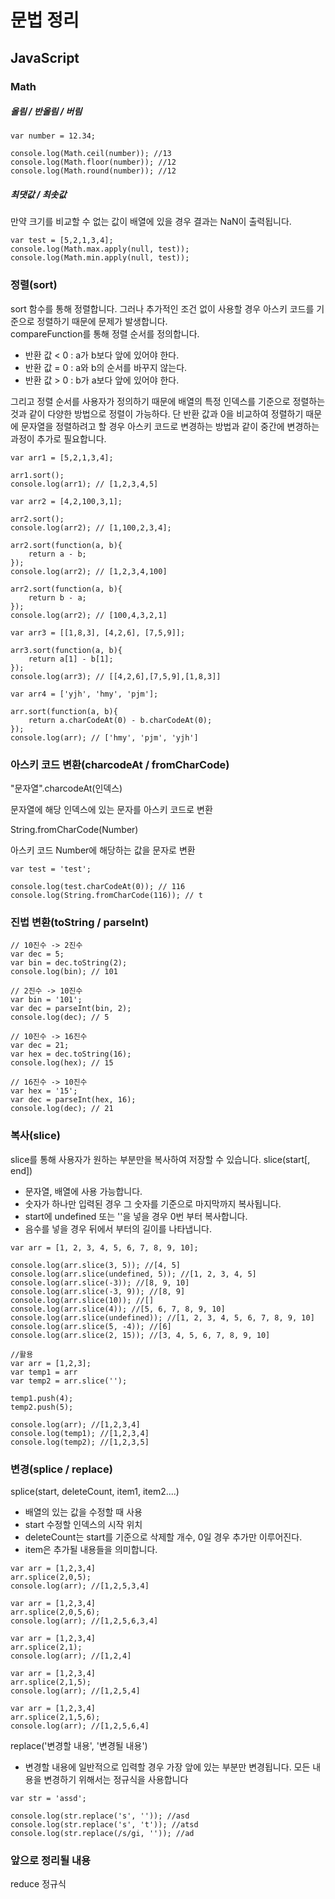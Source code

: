 # 문법 정리
## JavaScript
### Math
##### 올림 / 반올림 / 버림
```
var number = 12.34;

console.log(Math.ceil(number)); //13
console.log(Math.floor(number)); //12
console.log(Math.round(number)); //12
```
##### 최댓값 / 최솟값
만약 크기를 비교할 수 없는 값이 배열에 있을 경우 결과는 NaN이 출력됩니다.
```
var test = [5,2,1,3,4];
console.log(Math.max.apply(null, test));
console.log(Math.min.apply(null, test));
```
### 정렬(sort)
sort 함수를 통해 정렬합니다. 그러나 추가적인 조건 없이 사용할 경우 아스키 코드를 기준으로 정렬하기 때문에 문제가 발생합니다.  
compareFunction를 통해 정렬 순서를 정의합니다.
 - 반환 값 < 0 : a가 b보다 앞에 있어야 한다.
 - 반환 값 = 0 : a와 b의 순서를 바꾸지 않는다.
 - 반환 값 > 0 : b가 a보다 앞에 있어야 한다.
  
그리고 정렬 순서를 사용자가 정의하기 때문에 배열의 특정 인덱스를 기준으로 정렬하는 것과 같이 다양한 방법으로 정렬이 가능하다. 단 반환 값과 0을 비교하여 정렬하기 때문에 문자열을 정렬하려고 할 경우 아스키 코드로 변경하는 방법과 같이 중간에 변경하는 과정이 추가로 필요합니다.
```
var arr1 = [5,2,1,3,4];

arr1.sort();
console.log(arr1); // [1,2,3,4,5]

var arr2 = [4,2,100,3,1];

arr2.sort();
console.log(arr2); // [1,100,2,3,4];

arr2.sort(function(a, b){
	return a - b;
});
console.log(arr2); // [1,2,3,4,100]

arr2.sort(function(a, b){
	return b - a;
});
console.log(arr2); // [100,4,3,2,1]

var arr3 = [[1,8,3], [4,2,6], [7,5,9]];

arr3.sort(function(a, b){
	return a[1] - b[1];
});  
console.log(arr3); // [[4,2,6],[7,5,9],[1,8,3]]

var arr4 = ['yjh', 'hmy', 'pjm'];
    
arr.sort(function(a, b){
	return a.charCodeAt(0) - b.charCodeAt(0);
});  
console.log(arr); // ['hmy', 'pjm', 'yjh']
```
### 아스키 코드 변환(charcodeAt / fromCharCode)
"문자열".charcodeAt(인덱스)
  
문자열에 해당 인덱스에 있는 문자를 아스키 코드로 변환
  
String.fromCharCode(Number)
  
아스키 코드 Number에 해당하는 값을 문자로 변환

```
var test = 'test';

console.log(test.charCodeAt(0)); // 116
console.log(String.fromCharCode(116)); // t
```
### 진법 변환(toString / parseInt)
```
// 10진수 -> 2진수
var dec = 5;
var bin = dec.toString(2);
console.log(bin); // 101

// 2진수 -> 10진수
var bin = '101';
var dec = parseInt(bin, 2);   
console.log(dec); // 5

// 10진수 -> 16진수
var dec = 21;
var hex = dec.toString(16);   
console.log(hex); // 15

// 16진수 -> 10진수
var hex = '15';
var dec = parseInt(hex, 16);
console.log(dec); // 21
```

### 복사(slice)
slice를 통해 사용자가 원하는 부분만을 복사하여 저장할 수 있습니다.
slice(start[, end])
 - 문자열, 배열에 사용 가능합니다.
 - 숫자가 하나만 입력된 경우 그 숫자를 기준으로 마지막까지 복사됩니다.
 - start에 undefined 또는 ''을 넣을 경우 0번 부터 복사합니다.
 - 음수를 넣을 경우 뒤에서 부터의 길이를 나타냅니다.
```
var arr = [1, 2, 3, 4, 5, 6, 7, 8, 9, 10];
    
console.log(arr.slice(3, 5)); //[4, 5]
console.log(arr.slice(undefined, 5)); //[1, 2, 3, 4, 5]
console.log(arr.slice(-3)); //[8, 9, 10]
console.log(arr.slice(-3, 9)); //[8, 9]
console.log(arr.slice(10)); //[]
console.log(arr.slice(4)); //[5, 6, 7, 8, 9, 10]
console.log(arr.slice(undefined)); //[1, 2, 3, 4, 5, 6, 7, 8, 9, 10]
console.log(arr.slice(5, -4)); //[6]
console.log(arr.slice(2, 15)); //[3, 4, 5, 6, 7, 8, 9, 10]

//활용
var arr = [1,2,3];
var temp1 = arr
var temp2 = arr.slice('');

temp1.push(4);
temp2.push(5);
    
console.log(arr); //[1,2,3,4]
console.log(temp1); //[1,2,3,4]
console.log(temp2); //[1,2,3,5]
```
### 변경(splice / replace)
splice(start, deleteCount, item1, item2....)
- 배열의 있는 값을 수정할 때 사용
- start 수정할 인덱스의 시작 위치
- deleteCount는 start를 기준으로 삭제할 개수, 0일 경우 추가만 이루어진다.
- item은 추가될 내용들을 의미합니다.
```
var arr = [1,2,3,4]
arr.splice(2,0,5);
console.log(arr); //[1,2,5,3,4]

var arr = [1,2,3,4]
arr.splice(2,0,5,6);
console.log(arr); //[1,2,5,6,3,4]

var arr = [1,2,3,4]
arr.splice(2,1);
console.log(arr); //[1,2,4]

var arr = [1,2,3,4]
arr.splice(2,1,5);
console.log(arr); //[1,2,5,4]

var arr = [1,2,3,4]
arr.splice(2,1,5,6);
console.log(arr); //[1,2,5,6,4]
```
replace('변경할 내용', '변경될 내용')
- 변경할 내용에 일반적으로 입력할 경우 가장 앞에 있는 부분만 변경됩니다. 모든 내용을 변경하기 위해서는 정규식을 사용합니다
```
var str = 'assd';
    
console.log(str.replace('s', '')); //asd
console.log(str.replace('s', 't')); //atsd
console.log(str.replace(/s/gi, '')); //ad
```
### 앞으로 정리될 내용
reduce
정규식
